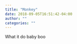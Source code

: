 ```yaml
---
title: "Monkey"
date: 2018-09-05T16:51:42-04:00
author: ""
categories: ""
---
```

What it do baby boo
